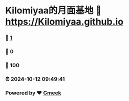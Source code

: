# Kilomiyaa的月面基地 :link: https://Kilomiyaa.github.io 
### :page_facing_up: [1](https://Kilomiyaa.github.io/tag.html) 
### :speech_balloon: 0 
### :hibiscus: 100 
### :alarm_clock: 2024-10-12 09:49:41 
### Powered by :heart: [Gmeek](https://github.com/Meekdai/Gmeek)
